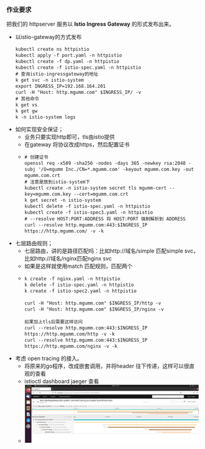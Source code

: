 ### 作业要求
把我们的 httpserver 服务以 **Istio Ingress Gateway** 的形式发布出来。

* 以istio-gateway的方式发布
  ```shell
  kubectl create ns httpistio
  kubectl apply -f port.yaml -n httpistio
  kubectl create -f dp.yaml -n httpistio
  kubectl create -f istio-spec.yaml -n httpistio
  # 查询istio-ingressgateway的地址
  k get svc -n istio-system
  export INGRESS_IP=192.168.164.201
  curl -H "Host: http.mgumm.com" $INGRESS_IP/ -v  
  # 其他命令
  k get vs
  k get gw
  k -n istio-system logs 
  ```
* 如何实现安全保证；
  * 业务只要实现http即可，tls由istio提供
  * 在gateway 将协议改成https，然后配置证书
  * ```shell
    # 创建证书
    openssl req -x509 -sha256 -nodes -days 365 -newkey rsa:2048 -subj '/O=mgumm Inc./CN=*.mgumm.com' -keyout mgumm.com.key -out mgumm.com.crt
    # 注意是放到istio-system下
    kubectl create -n istio-system secret tls mgumm-cert --key=mgumm.com.key --cert=mgumm.com.crt
    k get secret -n istio-system
    kubectl delete -f istio-spec.yaml -n httpistio
    kubectl create -f istio-spec3.yaml -n httpistio
    # --resolve HOST:PORT:ADDRESS 将 HOST:PORT 强制解析到 ADDRESS
    curl --resolve http.mgumm.com:443:$INGRESS_IP https://http.mgumm.com/ -v -k
    ```
* 七层路由规则；
  * 七层路由，讲的是路径匹配吗：比如http://域名/simple 匹配simple svc，比如http://域名/nginx匹配nginx svc
  * 如果是这样就使用match 匹配规则，匹配两个
  * ```shell
    k create -f nginx.yaml -n httpistio
    k delete -f istio-spec.yaml -n httpistio
    k create -f istio-spec2.yaml -n httpistio
    
    curl -H "Host: http.mgumm.com" $INGRESS_IP/http -v
    curl -H "Host: http.mgumm.com" $INGRESS_IP/nginx -v
    
    如果加上tls后需要这样访问
    curl --resolve http.mgumm.com:443:$INGRESS_IP https://http.mgumm.com/http -v -k
    curl --resolve http.mgumm.com:443:$INGRESS_IP https://http.mgumm.com/nginx -v -k

    ```
* 考虑 open tracing 的接入。
  * 将原来的go程序，改成嵌套调用，并将header 往下传递，这样可以很直观的查看
  * istioctl dashboard jaeger 查看
  * ![img.png](img.png)

